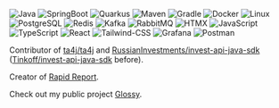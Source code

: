 ![Java](https://img.shields.io/static/v1?logo=openjdk&label=&message=Java&color=blue&style=flat)
![SpringBoot](https://img.shields.io/static/v1?logo=springboot&label=&message=Spring&color=darkgreen&style=flat)
![Quarkus](https://img.shields.io/static/v1?logo=quarkus&label=&message=Quarkus&color=darkblue&style=flat)
![Maven](https://img.shields.io/static/v1?logo=apache-maven&label=&message=Maven&color=critical&style=flat)
![Gradle](https://img.shields.io/static/v1?logo=gradle&label=&message=Gradle&color=purple&style=flat)
![Docker](https://img.shields.io/static/v1?logo=docker&label=&message=Docker&color=blue&style=flat)
![Linux](https://img.shields.io/static/v1?logo=linux&label=&message=Linux&color=darkblue&style=flat)
![PostgreSQL](https://img.shields.io/static/v1?logo=postgresql&label=&message=PostgreSQL&color=lightblue&style=flat)
![Redis](https://img.shields.io/static/v1?logo=redis&label=&message=Redis&color=darkyellow&style=flat)
![Kafka](https://img.shields.io/static/v1?logo=apache-kafka&label=&message=Kafka&color=brown&style=flat)
![RabbitMQ](https://img.shields.io/static/v1?logo=rabbitmq&label=&message=Rabbit%20MQ&color=grey&style=flat)
![HTMX](https://img.shields.io/static/v1?logo=htmx&label=&message=HTMX&color=orange&style=flat)
![JavaScript](https://img.shields.io/static/v1?logo=javascript&label=&message=JavaScript&color=brown&style=flat)
![TypeScript](https://img.shields.io/static/v1?logo=typescript&label=&message=TypeScript&color=lightblue&style=flat)
![React](https://img.shields.io/static/v1?logo=react&label=&message=React&color=purple&style=flat)
![Tailwind-CSS](https://img.shields.io/static/v1?logo=tailwind-css&label=&message=Tailwind%20CSS&color=grey&style=flat)
![Grafana](https://img.shields.io/static/v1?logo=grafana&label=&message=Grafana&color=white&style=flat)
![Postman](https://img.shields.io/static/v1?logo=postman&label=&message=Postman&color=darkred&style=flat)


Contributor of [ta4j/ta4j](https://github.com/ta4j/ta4j) and [RussianInvestments/invest-api-java-sdk](https://github.com/RussianInvestments/invest-api-java-sdk) ([Tinkoff/invest-api-java-sdk](https://github.com/Tinkoff/invest-api-java-sdk) before).

Creator of [Rapid Report](https://rapid-report.org).

Check out my public project [Glossy](https://github.com/zscauer/glossy).
